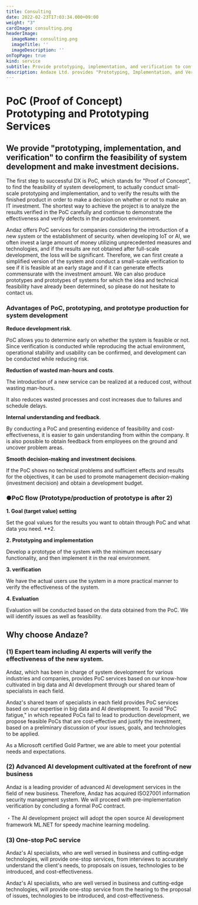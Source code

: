 ```yaml
---
title: Consulting
date: 2022-02-23T17:03:34.000+09:00
weight: "3"
cardImage: consulting.png
headerImage:
  imageName: consulting.png
  imageTitle: ''
  imageDescription: ''
onTopPage: true
kind: service
subtitle: Provide prototyping, implementation, and verification to confirm feasibility of system development and make investment decisions
description: Andaze Ltd. provides "Prototyping, Implementation, and Verification" to confirm the feasibility of system development and to make investment decisions The first step to success in DX is PoC (Proof of Concept). Andaze offers PoC services for companies considering the introduction of a new system or the establishment of security.
---
```

# **PoC (Proof of Concept)<br>Prototyping and Prototyping Services**



## We provide "prototyping, implementation, and verification" to confirm the feasibility of system development and make investment decisions.

The first step to successful DX is PoC, which stands for "Proof of Concept", to find the feasibility of system development, to actually conduct small-scale prototyping and implementation, and to verify the results with the finished product in order to make a decision on whether or not to make an IT investment. The shortest way to achieve the project is to analyze the results verified in the PoC carefully and continue to demonstrate the effectiveness and verify defects in the production environment.

Andaz offers PoC services for companies considering the introduction of a new system or the establishment of security. when developing IoT or AI, we often invest a large amount of money utilizing unprecedented measures and technologies, and if the results are not obtained after full-scale development, the loss will be significant. Therefore, we can first create a simplified version of the system and conduct a small-scale verification to see if it is feasible at an early stage and if it can generate effects commensurate with the investment amount. We can also produce prototypes and prototypes of systems for which the idea and technical feasibility have already been determined, so please do not hesitate to contact us.

### Advantages of PoC, prototyping, and prototype production for system development

**Reduce development risk**.

PoC allows you to determine early on whether the system is feasible or not. Since verification is conducted while reproducing the actual environment, operational stability and usability can be confirmed, and development can be conducted while reducing risk.

**Reduction of wasted man-hours and costs**.

The introduction of a new service can be realized at a reduced cost, without wasting man-hours.

It also reduces wasted processes and cost increases due to failures and schedule delays.

**Internal understanding and feedback**.

By conducting a PoC and presenting evidence of feasibility and cost-effectiveness, it is easier to gain understanding from within the company. It is also possible to obtain feedback from employees on the ground and uncover problem areas.

**Smooth decision-making and investment decisions**.

If the PoC shows no technical problems and sufficient effects and results for the objectives, it can be used to promote management decision-making (investment decision) and obtain a development budget.

### ●PoC flow (Prototype/production of prototype is after 2)

**1. Goal (target value) setting**

Set the goal values for the results you want to obtain through PoC and what data you need. **2.

**2. Prototyping and implementation**

Develop a prototype of the system with the minimum necessary functionality, and then implement it in the real environment.

**3. verification**

We have the actual users use the system in a more practical manner to verify the effectiveness of the system.

**4. Evaluation**

Evaluation will be conducted based on the data obtained from the PoC. We will identify issues as well as feasibility.



## Why choose Andaze?



### (1) Expert team including AI experts will verify the effectiveness of the new system.

Andaz, which has been in charge of system development for various industries and companies, provides PoC services based on our know-how cultivated in big data and AI development through our shared team of specialists in each field.

Andaz's shared team of specialists in each field provides PoC services based on our expertise in big data and AI development. To avoid "PoC fatigue," in which repeated PoCs fail to lead to production development, we propose feasible PoCs that are cost-effective and justify the investment, based on a preliminary discussion of your issues, goals, and technologies to be applied.

As a Microsoft certified Gold Partner, we are able to meet your potential needs and expectations.



### (2) Advanced AI development cultivated at the forefront of new business

Andaz is a leading provider of advanced AI development services in the field of new business. Therefore, Andaz has acquired ISO27001 information security management system. We will proceed with pre-implementation verification by concluding a formal PoC contract.

・The AI development project will adopt the open source AI development framework ML.NET for speedy machine learning modeling.



### (3) One-stop PoC service

Andaz's AI specialists, who are well versed in business and cutting-edge technologies, will provide one-stop services, from interviews to accurately understand the client's needs, to proposals on issues, technologies to be introduced, and cost-effectiveness.

Andaz's AI specialists, who are well versed in business and cutting-edge technologies, will provide one-stop service from the hearing to the proposal of issues, technologies to be introduced, and cost-effectiveness.

